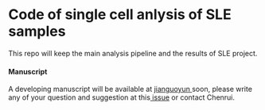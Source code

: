 # Code of single cell anlysis of SLE samples

This repo will keep the main analysis pipeline and the results of SLE project.

#### Manuscript

A developing manuscript will be available at [jianguoyun ](https://www.jianguoyun.com/p/Da7o-4wQkJq1CRin3rYEIAA)soon, please write any of your question and suggestion at this[ issue](https://github.com/gao-lab/PUMCH-SLE-sc/issues/3) or contact Chenrui.
